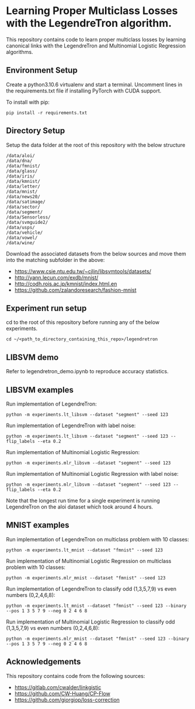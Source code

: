 # Learning Proper Multiclass Losses with the LegendreTron algorithm.

This repository contains code to learn proper multiclass losses by learning canonical links with the LegendreTron and Multinomial Logistic Regression algorithms.

## Environment Setup
Create a python3.10.6 virtualenv and start a terminal. Uncomment lines in the requirements.txt file if installing PyTorch with CUDA support.

To install with pip:

```
pip install -r requirements.txt
```

## Directory Setup
Setup the data folder at the root of this repository with the below structure
```
/data/aloi/
/data/dna/
/data/fmnist/
/data/glass/
/data/iris/
/data/kmnist/
/data/letter/
/data/mnist/
/data/news20/
/data/satimage/
/data/sector/
/data/segment/
/data/Sensorless/
/data/svmguide2/
/data/usps/
/data/vehicle/
/data/vowel/
/data/wine/
```

Download the associated datasets from the below sources and move them into the matching subfolder in the above:
* https://www.csie.ntu.edu.tw/~cjlin/libsvmtools/datasets/
* http://yann.lecun.com/exdb/mnist/
* http://codh.rois.ac.jp/kmnist/index.html.en
* https://github.com/zalandoresearch/fashion-mnist

## Experiment run setup
cd to the root of this repository before running any of the below experiments.
```
cd ~/<path_to_directory_containing_this_repo>/legendretron
```

## LIBSVM demo
Refer to legendretron_demo.ipynb to reproduce accuracy statistics.

## LIBSVM examples
Run implementation of LegendreTron:
```
python -m experiments.lt_libsvm --dataset "segment" --seed 123
```

Run implementation of LegendreTron with label noise:
```
python -m experiments.lt_libsvm --dataset "segment" --seed 123 --flip_labels --eta 0.2
```

Run implementation of Multinomial Logistic Regression:
```
python -m experiments.mlr_libsvm --dataset "segment" --seed 123
```

Run implementation of Multinomial Logistic Regression with label noise:
```
python -m experiments.mlr_libsvm --dataset "segment" --seed 123 --flip_labels --eta 0.2
```

Note that the longest run time for a single experiment is running LegendreTron on the aloi dataset which took around 4 hours.

## MNIST examples
Run implementation of LegendreTron on multiclass problem with 10 classes:
```
python -m experiments.lt_mnist --dataset "fmnist" --seed 123
```

Run implementation of Multinomial Logistic Regression on multiclass problem with 10 classes:
```
python -m experiments.mlr_mnist --dataset "fmnist" --seed 123
```

Run implementation of LegendreTron to classify odd (1,3,5,7,9) vs even numbers (0,2,4,6,8):
```
python -m experiments.lt_mnist --dataset "fmnist" --seed 123 --binary --pos 1 3 5 7 9 --neg 0 2 4 6 8
```

Run implementation of Multinomial Logistic Regression to classify odd (1,3,5,7,9) vs even numbers (0,2,4,6,8):
```
python -m experiments.mlr_mnist --dataset "fmnist" --seed 123 --binary --pos 1 3 5 7 9 --neg 0 2 4 6 8
```

## Acknowledgements
This repository contains code from the following sources:

* https://gitlab.com/cwalder/linkgistic 
* https://github.com/CW-Huang/CP-Flow
* https://github.com/giorgiop/loss-correction
